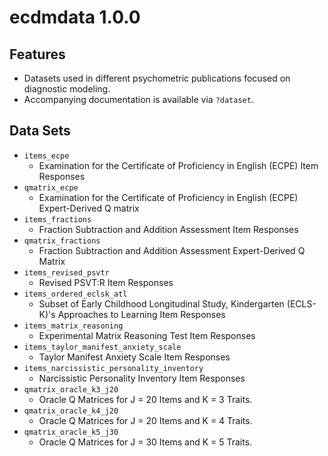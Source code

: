 # ecdmdata 1.0.0

## Features

- Datasets used in different psychometric publications focused on 
  diagnostic modeling. 
- Accompanying documentation is available via `?dataset`.

## Data Sets

- `items_ecpe`
  - Examination for the Certificate of Proficiency in English (ECPE) Item Responses
- `qmatrix_ecpe`
   - Examination for the Certificate of Proficiency in English (ECPE) Expert-Derived Q matrix
- `items_fractions`
  - Fraction Subtraction and Addition Assessment Item Responses
- `qmatrix_fractions`
   - Fraction Subtraction and Addition Assessment Expert-Derived Q Matrix
- `items_revised_psvtr`
   - Revised PSVT:R Item Responses
- `items_ordered_eclsk_atl`
   - Subset of Early Childhood Longitudinal Study, Kindergarten (ECLS-K)'s Approaches to Learning Item Responses
- `items_matrix_reasoning`
  - Experimental Matrix Reasoning Test Item Responses
- `items_taylor_manifest_anxiety_scale`
   - Taylor Manifest Anxiety Scale Item Responses
- `items_narcissistic_personality_inventory`
   - Narcissistic Personality Inventory Item Responses
- `qmatrix_oracle_k3_j20`
   - Oracle Q Matrices for J = 20 Items and K = 3 Traits.
- `qmatrix_oracle_k4_j20`
   - Oracle Q Matrices for J = 20 Items and K = 4 Traits.
- `qmatrix_oracle_k5_j30`
   - Oracle Q Matrices for J = 30 Items and K = 5 Traits.
